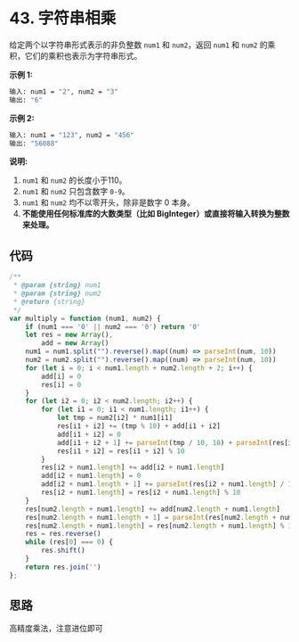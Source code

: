 # 43. 字符串相乘

给定两个以字符串形式表示的非负整数 `num1` 和 `num2`，返回 `num1` 和 `num2` 的乘积，它们的乘积也表示为字符串形式。

**示例 1:**

```bash
输入: num1 = "2", num2 = "3"
输出: "6"
```

**示例 2:**

```bash
输入: num1 = "123", num2 = "456"
输出: "56088"
```

**说明:**

1. `num1` 和 `num2` 的长度小于110。
2. `num1` 和 `num2` 只包含数字 `0-9`。
3. `num1` 和 `num2` 均不以零开头，除非是数字 0 本身。
4. **不能使用任何标准库的大数类型（比如 BigInteger）或直接将输入转换为整数来处理。**

## 代码

```js
/**
 * @param {string} num1
 * @param {string} num2
 * @return {string}
 */
var multiply = function (num1, num2) {
    if (num1 === '0' || num2 === '0') return '0'
    let res = new Array(),
        add = new Array()
    num1 = num1.split("").reverse().map((num) => parseInt(num, 10))
    num2 = num2.split("").reverse().map((num) => parseInt(num, 10))
    for (let i = 0; i < num1.length + num2.length + 2; i++) {
        add[i] = 0
        res[i] = 0
    }
    for (let i2 = 0; i2 < num2.length; i2++) {
        for (let i1 = 0; i1 < num1.length; i1++) {
            let tmp = num2[i2] * num1[i1]
            res[i1 + i2] += (tmp % 10) + add[i1 + i2]
            add[i1 + i2] = 0
            add[i1 + i2 + 1] += parseInt(tmp / 10, 10) + parseInt(res[i1 + i2] / 10, 10)
            res[i1 + i2] = res[i1 + i2] % 10
        }
        res[i2 + num1.length] += add[i2 + num1.length]
        add[i2 + num1.length] = 0
        add[i2 + num1.length + 1] += parseInt(res[i2 + num1.length] / 10, 10)
        res[i2 + num1.length] = res[i2 + num1.length] % 10
    }
    res[num2.length + num1.length] += add[num2.length + num1.length]
    res[num2.length + num1.length + 1] = parseInt(res[num2.length + num1.length] / 10, 10)
    res[num2.length + num1.length] = res[num2.length + num1.length] % 10
    res = res.reverse()
    while (res[0] === 0) {
        res.shift()
    }
    return res.join('')
};
```

## 思路

高精度乘法，注意进位即可